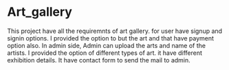 # Art_gallery
This project have all the requiremnts of art gallery.
for user have signup and signin options.
I provided the option to but the art and that have payment option also.
In admin side, Admin can upload the arts and name of the artists.
I provided the option of different types of art.
it have different exhibition details.
It have contact form to send the mail to admin.
